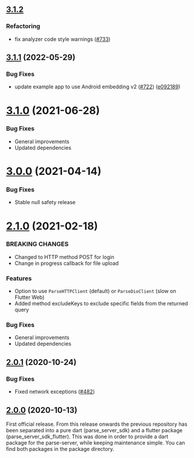 ## [3.1.2](https://github.com/parse-community/Parse-SDK-Flutter/compare/flutter-3.1.1...flutter-3.1.2)

### Refactoring

* fix analyzer code style warnings ([#733](https://github.com/parse-community/Parse-SDK-Flutter/issues/733))

## [3.1.1](https://github.com/parse-community/Parse-SDK-Flutter/compare/V3.1.0...flutter-3.1.1) (2022-05-29)

### Bug Fixes

* update example app to use Android embedding v2 ([#722](https://github.com/parse-community/Parse-SDK-Flutter/issues/722)) ([e092189](https://github.com/parse-community/Parse-SDK-Flutter/commit/e092189cb666c25b3e2c9dbbf95316e9cfa88e72))

# [3.1.0](https://github.com/parse-community/Parse-SDK-Flutter/compare/V3.0.0...V3.1.0) (2021-06-28)

### Bug Fixes

* General improvements
* Updated dependencies

# [3.0.0](https://github.com/parse-community/Parse-SDK-Flutter/compare/2.1.0...V3.0.0) (2021-04-14)

### Bug Fixes

* Stable null safety release

# [2.1.0](https://github.com/parse-community/Parse-SDK-Flutter/compare/2.0.1...2.1.0) (2021-02-18)

### BREAKING CHANGES

* Changed to HTTP method POST for login
* Change in progress callback for file upload

### Features

* Option to use `ParseHTTPClient` (default) or `ParseDioClient` (slow on Flutter Web)
* Added method excludeKeys to exclude specific fields from the returned query

### Bug Fixes

* General improvements
* Updated dependencies

## [2.0.1](https://github.com/parse-community/Parse-SDK-Flutter/compare/2.0.0...2.0.1) (2020-10-24)

### Bug Fixes

* Fixed network exceptions ([#482](https://github.com/parse-community/Parse-SDK-Flutter/pull/482))

## [2.0.0](https://github.com/parse-community/Parse-SDK-Flutter/compare/1.0.28...2.0.0) (2020-10-13)

First official release. From this release onwards the previous repository has been separated into a pure dart (parse_server_sdk) and a flutter package (parse_server_sdk_flutter). This was done in order to provide a dart package for the parse-server, while keeping maintenance simple. You can find both packages in the package directory.
